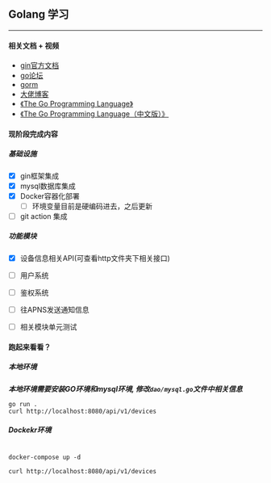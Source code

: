 ## Golang 学习
---
#### 相关文档 + 视频
+ [gin官方文档](https://gin-gonic.com/zh-cn/)
+ [go论坛](https://learnku.com/go)
+ [gorm](https://gorm.io/zh_CN/docs)
+ [大佬博客](https://liwenzhou.com/)
+ [《The Go Programming Language》](http://gopl.io/)
+ [《The Go Programming Language（中文版）》](https://books.studygolang.com/gopl-zh/)


#### 现阶段完成内容
##### 基础设施
- [x] gin框架集成
- [x] mysql数据库集成
- [x] Docker容器化部署
  - [ ] 环境变量目前是硬编码进去，之后更新
- [ ] git action 集成

##### 功能模块
- [x] 设备信息相关API(可查看http文件夹下相关接口)
- [ ] 用户系统
- [ ] 鉴权系统
- [ ] 往APNS发送通知信息
- [ ] 相关模块单元测试



#### 跑起来看看？

##### 本地环境
***本地环境需要安装GO环境和mysql环境, 修改`dao/mysql.go`文件中相关信息***
```shell
go run .
curl http://localhost:8080/api/v1/devices
```


##### Dockekr环境
```shell

docker-compose up -d

curl http://localhost:8080/api/v1/devices
```
